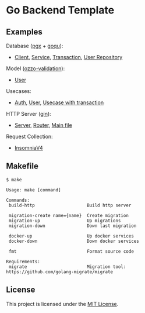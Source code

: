 # Go Backend Template

## Examples

Database ([pgx](https://github.com/jackc/pgx) + [goqu](https://github.com/doug-martin/goqu)):
  * [Client](./internal/database/client.go), [Service](./internal/database/service.go), [Transaction](./internal/database/transaction.go), [User Repository](./internal/database/repository/user.go)

Model ([ozzo-validation](https://github.com/go-ozzo/ozzo-validation)):
  * [User](./internal/model/user.go)

Usecases:
  * [Auth](./internal/usecase/auth.go), [User](./internal/usecase/user.go), [Usecase with transaction](./internal/usecase/transaction.go)

HTTP Server ([gin](https://github.com/gin-gonic/gin)):
  * [Server](./api/http/server.go), [Router](./api/http/router.go), [Main file](./cmd/http/main.go) 

Request Collection:
  * [InsomniaV4](./assets/api-collection.insomnia-v4.json)

## Makefile

```shell
$ make

Usage: make [command]

Commands:
 build-http                    Build http server

 migration-create name={name}  Create migration
 migration-up                  Up migrations
 migration-down                Down last migration

 docker-up                     Up docker services
 docker-down                   Down docker services

 fmt                           Format source code

Requirements:
 migrate                       Migration tool: https://github.com/golang-migrate/migrate
```
## License

This project is licensed under the [MIT License](https://github.com/pvarentsov/go-backend-template/blob/main/LICENSE).

